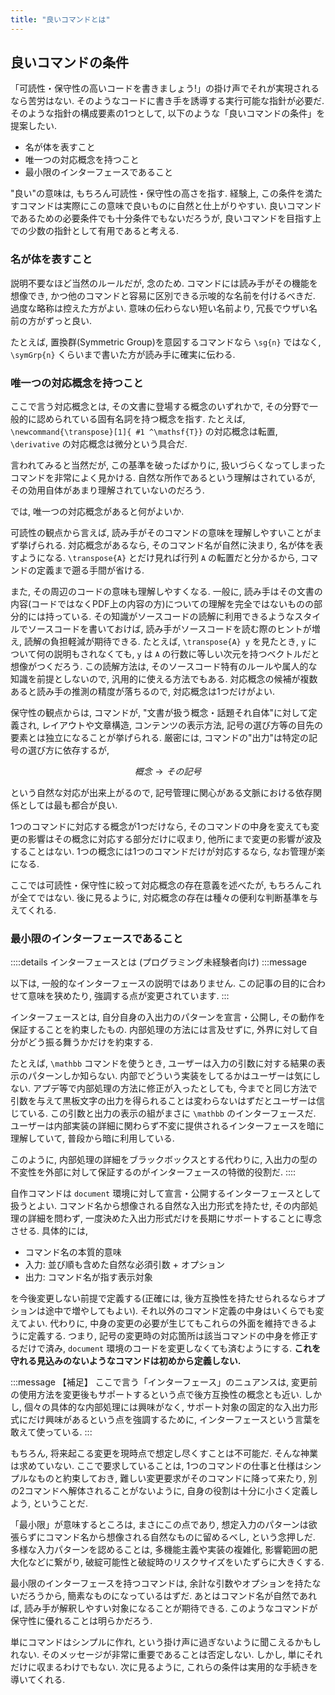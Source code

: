 ```yaml
---
title: "良いコマンドとは"
---
```


## 良いコマンドの条件

「可読性・保守性の高いコードを書きましょう!」の掛け声でそれが実現されるなら苦労はない. そのようなコードに書き手を誘導する実行可能な指針が必要だ. そのような指針の構成要素の1つとして, 以下のような「良いコマンドの条件」を提案したい.

- 名が体を表すこと
- 唯一つの対応概念を持つこと
- 最小限のインターフェースであること

"良い"の意味は, もちろん可読性・保守性の高さを指す.
経験上, この条件を満たすコマンドは実際にこの意味で良いものに自然と仕上がりやすい.
良いコマンドであるための必要条件でも十分条件でもないだろうが, 良いコマンドを目指す上での少数の指針として有用であると考える.

### 名が体を表すこと

説明不要なほど当然のルールだが, 念のため. コマンドには読み手がその機能を想像でき, かつ他のコマンドと容易に区別できる示唆的な名前を付けるべきだ. 過度な略称は控えた方がよい. 意味の伝わらない短い名前より, 冗長でウザい名前の方がずっと良い.

たとえば, 置換群(Symmetric Group)を意図するコマンドなら `\sg{n}` ではなく, `\symGrp{n}` くらいまで書いた方が読み手に確実に伝わる.

### 唯一つの対応概念を持つこと

ここで言う対応概念とは, その文書に登場する概念のいずれかで, その分野で一般的に認められている固有名詞を持つ概念を指す. たとえば, `\newcommand{\transpose}[1]{ #1 ^\mathsf{T}}` の対応概念は転置, `\derivative` の対応概念は微分という具合だ.

言われてみると当然だが, この基準を破ったばかりに, 扱いづらくなってしまったコマンドを非常によく見かける. 自然な所作であるという理解はされているが, その効用自体があまり理解されていないのだろう.

では, 唯一つの対応概念があると何がよいか.

可読性の観点から言えば, 読み手がそのコマンドの意味を理解しやすいことがまず挙げられる.
対応概念があるなら, そのコマンド名が自然に決まり, 名が体を表すようになる. `\transpose{A}` とだけ見れば行列 `A` の転置だと分かるから, コマンドの定義まで遡る手間が省ける.

また, その周辺のコードの意味も理解しやすくなる.
一般に, 読み手はその文書の内容(コードではなくPDF上の内容の方)についての理解を完全ではないものの部分的には持っている.
その知識がソースコードの読解に利用できるようなスタイルでソースコードを書いておけば, 読み手がソースコードを読む際のヒントが増え, 読解の負担軽減が期待できる.
たとえば, `\transpose{A} y` を見たとき, `y` について何の説明もされなくても, `y` は `A` の行数に等しい次元を持つベクトルだと想像がつくだろう.
この読解方法は, そのソースコード特有のルールや属人的な知識を前提としないので, 汎用的に使える方法でもある.
対応概念の候補が複数あると読み手の推測の精度が落ちるので, 対応概念は1つだけがよい.

保守性の観点からは, コマンドが, "文書が扱う概念・話題それ自体"に対して定義され, レイアウトや文章構造, コンテンツの表示方法, 記号の選び方等の目先の要素とは独立になることが挙げられる. 厳密には, コマンドの"出力"は特定の記号の選び方に依存するが,

$$概念→その記号$$

という自然な対応が出来上がるので, 記号管理に関心がある文脈における依存関係としては最も都合が良い.

1つのコマンドに対応する概念が1つだけなら, そのコマンドの中身を変えても変更の影響はその概念に対応する部分だけに収まり, 他所にまで変更の影響が波及することはない. 1つの概念には1つのコマンドだけが対応するなら, なお管理が楽になる.

ここでは可読性・保守性に絞って対応概念の存在意義を述べたが, もちろんこれが全てではない. 後に見るように, 対応概念の存在は種々の便利な判断基準を与えてくれる.

### 最小限のインターフェースであること

::::details インターフェースとは (プログラミング未経験者向け)
:::message

以下は, 一般的なインターフェースの説明ではありません. この記事の目的に合わせて意味を狭めたり, 強調する点が変更されています.
:::

インターフェースとは, 自分自身の入出力のパターンを宣言・公開し, その動作を保証することを約束したもの. 内部処理の方法には言及せずに, 外界に対して自分がどう振る舞うかだけを約束する.

たとえば, `\mathbb` コマンドを使うとき, ユーザーは入力の引数に対する結果の表示のパターンしか知らない. 内部でどういう実装をしてるかはユーザーは気にしない. アプデ等で内部処理の方法に修正が入ったとしても, 今までと同じ方法で引数を与えて黒板文字の出力を得られることは変わらないはずだとユーザーは信じている. この引数と出力の表示の組がまさに `\mathbb` のインターフェースだ. ユーザーは内部実装の詳細に関わらず不変に提供されるインターフェースを暗に理解していて, 普段から暗に利用している.

このように, 内部処理の詳細をブラックボックスとする代わりに, 入出力の型の不変性を外部に対して保証するのがインターフェースの特徴的役割だ.
::::

自作コマンドは `document` 環境に対して宣言・公開するインターフェースとして扱うとよい. コマンド名から想像される自然な入出力形式を持たせ, その内部処理の詳細を問わず, 一度決めた入出力形式だけを長期にサポートすることに専念させる. 具体的には,

- コマンド名の本質的意味
- 入力: 並び順も含めた自然な必須引数 + オプション
- 出力: コマンド名が指す表示対象

を今後変更しない前提で定義する(正確には, 後方互換性を持たせられるならオプションは途中で増やしてもよい). それ以外のコマンド定義の中身はいくらでも変えてよい. 代わりに, 中身の変更の必要が生じてもこれらの外面を維持できるように定義する. つまり, 記号の変更時の対応箇所は該当コマンドの中身を修正するだけで済み, `document` 環境のコードを変更しなくても済むようにする. **これを守れる見込みのないようなコマンドは初めから定義しない.**

:::message
【補足】
ここで言う「インターフェース」のニュアンスは, 変更前の使用方法を変更後もサポートするという点で後方互換性の概念とも近い. しかし, 個々の具体的な内部処理には興味がなく, サポート対象の固定的な入出力形式にだけ興味があるという点を強調するために, インターフェースという言葉を敢えて使っている.
:::

もちろん, 将来起こる変更を現時点で想定し尽くすことは不可能だ. そんな神業は求めていない. ここで要求していることは, 1つのコマンドの仕事と仕様はシンプルなものと約束しておき, 難しい変更要求がそのコマンドに降って来たり, 別の2コマンドへ解体されることがないように, 自身の役割は十分に小さく定義しよう, ということだ.

「最小限」が意味するところは, まさにこの点であり, 想定入力のパターンは欲張らずにコマンド名から想像される自然なものに留めるべし, という念押しだ. 多様な入力パターンを認めることは, 多機能主義や実装の複雑化, 影響範囲の肥大化などに繋がり, 破綻可能性と破綻時のリスクサイズをいたずらに大きくする.

最小限のインターフェースを持つコマンドは, 余計な引数やオプションを持たないだろうから, 簡素なものになっているはずだ. あとはコマンド名が自然であれば, 読み手が解釈しやすい対象になることが期待できる. このようなコマンドが保守性に優れることは明らかだろう.

単にコマンドはシンプルに作れ, という掛け声に過ぎないように聞こえるかもしれない. そのメッセージが非常に重要であることは否定しない. しかし, 単にそれだけに収まるわけでもない. 次に見るように, これらの条件は実用的な手続きを導いてくれる.
